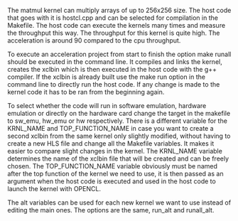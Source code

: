 







The matmul kernel can multiply arrays of up to 256x256 size. The host code that goes with it is hostcl.cpp and can be selected for compilation in the Makefile. 
The host code can execute the kernels many times and measure the throughput this way. The throughput for this kernel is quite high. The acceleration is around 90 compared to the cpu throughput. 




To execute an acceleration project from start to finish the option make runall should be executed in the command line. It compiles and links the kernel, creates the xclbin which is then executed in the host code with the g++ compiler. If the xclbin is already built use the make run option in the command line to directly run the host code. If any change is made to the kernel code it has to be ran from the beginning again. 

To select whether the code will run in software emulation, hardware emulation or directly on the hardware card change the target in the makefile to sw_emu, hw_emu or hw respectively. There is a different variable for the KRNL_NAME and TOP_FUNCTION_NAME in case you want to create a second xclbin from the same kernel only slightly modified, without having to create a new HLS file and change all the Makefile variables. It makes it easier to compare slight changes in the kernel. The KRNL_NAME variable determines the name of the xclbin file that will be created and can be freely chosen. The TOP_FUNCTION_NAME variable obviously must be named after the top function of the kernel we need to use, it is then passed as an argument when the host code is executed and used in the host code to launch the kernel with OPENCL.

The alt variables can be used for each new kernel we want to use instead of editing the main ones. The options are the same, run_alt and runall_alt.
